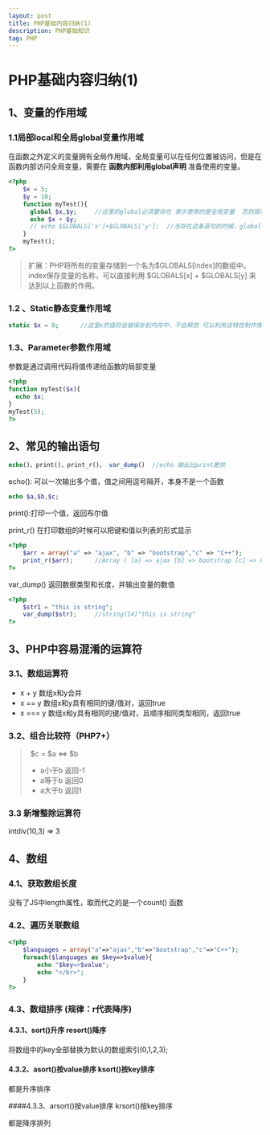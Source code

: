 ```yaml
---
layout: post
title: PHP基础内容归纳(1)
description: PHP基础知识
tag: PHP
---
```




# PHP基础内容归纳(1)

## 1、变量的作用域 

### 1.1局部local和全局global变量作用域

在函数之外定义的变量拥有全局作用域，全局变量可以在任何位置被访问，但是在函数内部访问全局变量，需要在 **函数内部利用global声明** 准备使用的变量。

```php
<?php
	$x = 5;
	$y = 10;
	function myTest(){
      global $x,$y;		//这里的global必须要存在 表示使用的是全局变量  否则报错
      echo $x + $y;
      // echo $GLOBALS['x']+$GLOBALS['y'];  //当存在这条语句的时候，global就可以省略
	}
	myTest();
?>
```

> 扩展：PHP将所有的变量存储到一个名为$GLOBALS[index]的数组中。index保存变量的名称，可以直接利用 \$GLOBALS[x] + \$GLOBALS[y] 来达到以上函数的作用。

### 1.2 、Static静态变量作用域

```php
static $x = 0;		//这里x的值将会被保存到内存中，不会释放 可以利用该特性制作博客访问量统计
```

### 1.3、Parameter参数作用域

参数是通过调用代码将值传递给函数的局部变量

```	php
<?php
function myTest($x){
  echo $x;
}
myTest(5);
?>
```

## 2、常见的输出语句

```php
echo()、print()、print_r()、 var_dump()  //echo 输出比print更快
```

echo(): 可以一次输出多个值，值之间用逗号隔开，本身不是一个函数

```php
echo $a,$b,$c;
```

print():打印一个值，返回布尔值

print_r() 在打印数组的时候可以把键和值以列表的形式显示

```php
<?php
	$arr = array("a" => "ajax", "b" => "bootstrap","c" => "C++");
	print_r($arr);		//Array ( [a] => ajax [b] => bootstrap [c] => C++ )
?>
```

var_dump() 返回数据类型和长度，并输出变量的数值

```php
<?php
	$str1 = "this is string";
	var_dump($str);		//string(14)"this is string"
?>
```

## 3、PHP中容易混淆的运算符

### 3.1、数组运算符

* x + y		数组x和y合并
* x ==  y              数组x和y具有相同的键/值对，返回true
* x === y             数组x和y具有相同的键/值对，且顺序相同类型相同，返回true

### 3.2、组合比较符（PHP7+）

> ​	$c = \$a <=> \$b   
>
> * a小于b   返回-1
> * a等于b   返回0
> * a大于b   返回1

### 3.3 新增整除运算符

intdiv(10,3)	=>	3

## 4、数组

### 4.1、获取数组长度

没有了JS中length属性，取而代之的是一个count() 函数

### 4.2、遍历关联数组

```php
<?php
	$languages = array("a"=>"ajax","b"=>"bootstrap","c"=>"C++");
	foreach($languages as $key=>$value){
  		echo "$key=>$value";
      	echo "</br>";
	}
?>
```

### 4.3、数组排序  (规律：r代表降序)

#### 4.3.1、sort()升序  resort()降序

将数组中的key全部替换为默认的数组索引(0,1,2,3);

#### 4.3.2、asort()按value排序      ksort()按key排序

都是升序排序

####4.3.3、arsort()按value排序	krsort()按key排序 

都是降序排列



